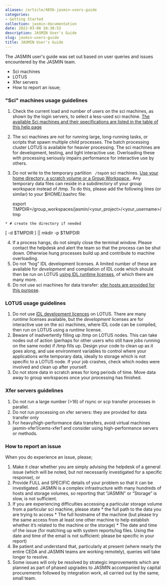 ```yaml
---
aliases: /article/4856-jasmin-users-guide
categories:
- Getting Started
collection: jasmin-documentation
date: 2022-03-08 10:30:53
description: JASMIN User's Guide
slug: jasmin-users-guide
title: JASMIN User's Guide
---
```


The JASMIN user's guide was set out based on user queries and issues
encountered by the JASMIN team.

  * Sci machines 
  * LOTUS
  * Xfer servers
  * How to report an issue;

### "Sci" machines usage guidelines

  1. Check the current load and number of users on the sci machines, as shown by the login servers, to select a less-used sci machine. [The available Sci machines and their specifications are listed in the table of this help page](sci-servers)
  2. The sci machines are not for running large, long-running tasks, or scripts that spawn multiple child processes. The batch processing cluster LOTUS is available for heavier processing. The sci machines are for development, testing, and light interactive use. Overloading these with processing seriously impairs performance for interactive use by others.
  3. Do not write to the temporary partition ` /tmp`on sci machines. [Use your home directory, a scratch volume or a Group Workspace ](storage). Any temporary data files can reside in a subdirectory of your group workspace instead of /tmp. To do this, please add the following lines (or similar) to your $HOME/.bashrc file: 
    
        export TMPDIR=/group_workspaces/jasmin/<your_project>/<your_username>/tmp
    	

    * # create the directory if needed

[ -d $TMPDIR ] || mkdir -p $TMPDIR

  4. If a process hangs, do not simply close the terminal window. Please contact the helpdesk and alert the team so that the process can be shut down. Otherwise hung processes build up and contribute to machine overloading.
  5. Do not “hog” IDL development licenses. A limited number of these are available for _development_ and compilation of IDL code which should then be run on LOTUS [using IDL runtime licenses](idl-and-midl), of which there are many more.
  6. Do not use sci machines for data transfer: [xfer hosts are provided for this purpose](transfer-servers).

### LOTUS usage guidelines

  1. Do not use [IDL development licences](idl-and-midl) on LOTUS. There are many _runtime_ licenses available, but the _development_ licenses are for interactive use on the sci machines, where IDL code can be compiled, then run on LOTUS using a _runtime_ license.
  2. Beware of inadvertently filling up /tmp on LOTUS nodes. This can take nodes out of action (perhaps for other users who still have jobs running on the same node) if /tmp fills up. Design your code to clean up as it goes along, and use environment variables to control where your applications write temporary data, ideally to storage which is not specific to a LOTUS node. If your job crashes, check which nodes were involved and clean up after yourself.
  3. Do not store data in scratch areas for long periods of time. Move data away to group workspaces once your processing has finished.

### Xfer servers guidelines

  1. Do not run a large number (>16) of rsync or scp transfer processes in parallel.
  2. Do not run processing on xfer servers: they are provided for data transfer only
  3. For heavy/high-performance data transfers, avoid virtual machines jasmin-xfer1/cems-xfer1 and consider using high-performance servers or methods.

### How to report an issue

When you do experience an issue, please;

  1. Make it clear whether you are simply advising the helpdesk of a general issue (which will be noted, but not necessarily investigated for a specific response), or
  2. Provide FULL and SPECIFIC details of your problem so that it can be investigated. JASMIN is a complex infrastructure with many hundreds of hosts and storage volumes, so reporting that “JASMIN” or “Storage” is slow, is not sufficient.
  3. If you are experiencing difficulties accessing a particular storage volume from a particular sci machine, please state 
    * the full path to the data you are trying to access
    * The full hostname of the machine (but please try the same access from at least one other machine to help establish whether it’s related to the machine or the storage)
    * The date and time of the issue (for matching up with system reports/log files. Using the date and time of the email is not sufficient: please be specific in your report)
  4. Be patient and understand that, particularly at present (where nearly the entire CEDA and JASMIN teams are working remotely), queries will take longer to resolve.
  5. Some issues will only be resolved by strategic improvements which are planned as part of phased upgrades to JASMIN accompanied by capital procurements followed by integration work, all carried out by the same, small team.


